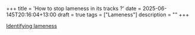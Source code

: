 +++
title = 'How to stop lameness in its tracks ?'
date = 2025-06-145T20:16:04+13:00
draft = true
tags = ["Lameness"]
description = ""
+++




[Identifying lameness](https://www.dairynz.co.nz/animal/lameness/identifying-lameness/)
